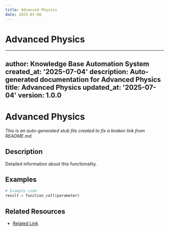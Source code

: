 ```yaml
---
title: Advanced Physics
date: 2025-07-08
---
```


# Advanced Physics

---
author: Knowledge Base Automation System
created_at: '2025-07-04'
description: Auto-generated documentation for Advanced Physics
title: Advanced Physics
updated_at: '2025-07-04'
version: 1.0.0
---

# Advanced Physics

*This is an auto-generated stub file created to fix a broken link from README.md.*

## Description

Detailed information about this functionality.

## Examples

```python
# Example code
result = function_call(parameter)
```

## Related Resources

- [Related Link](./related_resource.md)
